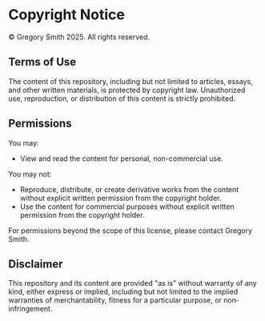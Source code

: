 # Copyright Notice

© Gregory Smith 2025. All rights reserved.

## Terms of Use

The content of this repository, including but not limited to articles, essays, and other written materials, is protected by copyright law. Unauthorized use, reproduction, or distribution of this content is strictly prohibited.

## Permissions

You may:
- View and read the content for personal, non-commercial use.

You may not:
- Reproduce, distribute, or create derivative works from the content without explicit written permission from the copyright holder.
- Use the content for commercial purposes without explicit written permission from the copyright holder.

For permissions beyond the scope of this license, please contact Gregory Smith.

## Disclaimer

This repository and its content are provided "as is" without warranty of any kind, either express or implied, including but not limited to the implied warranties of merchantability, fitness for a particular purpose, or non-infringement.
